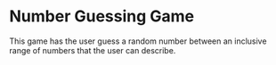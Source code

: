 # Number Guessing Game

This game has the user guess a random number between an inclusive range of numbers that the user can describe.
